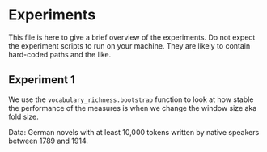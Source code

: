 # Experiments #

This file is here to give a brief overview of the experiments. Do not
expect the experiment scripts to run on your machine. They are likely
to contain hard-coded paths and the like.

## Experiment 1 ##

We use the `vocabulary_richness.bootstrap` function to look at how
stable the performance of the measures is when we change the window
size aka fold size.

Data: German novels with at least 10,000 tokens written by native
speakers between 1789 and 1914.
